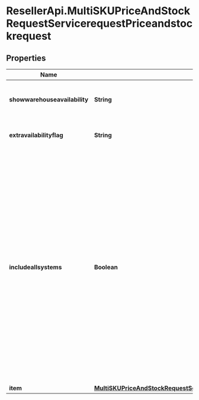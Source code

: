 # ResellerApi.MultiSKUPriceAndStockRequestServicerequestPriceandstockrequest

## Properties

Name | Type | Description | Notes
------------ | ------------- | ------------- | -------------
**showwarehouseavailability** | **String** | True/false to show the availability of individual warehouses | [optional] 
**extravailabilityflag** | **String** | Y/N to show extra availability flag | [optional] 
**includeallsystems** | **Boolean** | Flag to indicate if the price and stock information is required for all Ingram Micro systems. If it is set to true, the price and stock details will be returned from all Ingram Micro systems and if false, the price and stock will have returned from the system where the reseller number is set up in. | [optional] 
**item** | [**MultiSKUPriceAndStockRequestServicerequestPriceandstockrequestItem**](MultiSKUPriceAndStockRequestServicerequestPriceandstockrequestItem.md) |  | [optional] 


